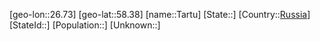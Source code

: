 ﻿---
location: [58.38,26.73]
type: City
tags:
- geo/City


SpocWebEntityId: 34770
isDeleted: false
confidential: public

---
[geo-lon::26.73]
[geo-lat::58.38]
[name::Tartu]
[State::]
[Country::[Russia](geo/Continent/Europe/Russia.md)]
[StateId::]
[Population::]
[Unknown::]

